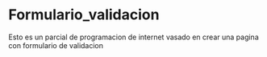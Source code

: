 # Formulario_validacion
Esto es un parcial de programacion de internet  vasado en crear una pagina con formulario de validacion 

